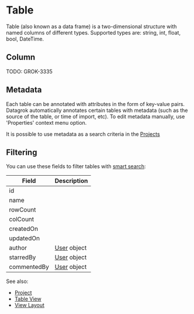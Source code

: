 <!-- TITLE: Table -->
<!-- SUBTITLE: -->

# Table

Table (also known as a data frame) is a two-dimensional structure with named columns
of different types. Supported types are: string, int, float, bool, DateTime.
  
## Column

TODO: GROK-3335
  
## Metadata

Each table can be annotated with attributes in the form of key-value pairs. Datagrok automatically annotates
certain tables with metadata (such as the source of the table, or time of import, etc). To edit metadata manually,
use 'Properties' context menu option.

It is possible to use metadata as a search criteria in the [Projects](../overview/welcome-view.md#Projects)

## Filtering

You can use these fields to filter tables with [smart search](smart-search.md):

| Field       | Description                                        |
|-------------|----------------------------------------------------|
| id          |                                                    |
| name        |                                                    |
| rowCount    |                                                    |
| colCount    |                                                    |
| createdOn   |                                                    |
| updatedOn   |                                                    | 
| author      | [User](../govern/user.md) object                             |
| starredBy   | [User](../govern/user.md) object                             |
| commentedBy | [User](../govern/user.md) object                             |


See also:

  * [Project](project.md)
  * [Table View](table-view.md)
  * [View Layout](../visualize/view-layout.md)
